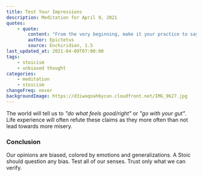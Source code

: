```yaml
---
title: Test Your Impressions
description: Meditation for April 9, 2021
quotes:
    - quote:
        content: "From the very beginning, make it your practice to say to every harsh impression, ‘you are an impression and not at all what you appear to be.’ Next, examine and test it by the rules you possess, the first and greatest of which is this — whether it belongs to the things in our control or not in our control, and if the latter, be prepared to respond, ‘It is nothing to me.’"
        author: Epictetus
        source: Enchiridion, 1.5
last_updated_at: 2021-04-09T07:00:00
tags:
    - stoicism
    - unbiased thought
categories:
    - meditation
    - stoicism
changeFreq: never
backgroundImage: https://d3iwoqnah6ycun.cloudfront.net/IMG_9627.jpg
---
```


The world will tell us to *"do what feels good/right"* or *"go with your gut"*. Life experience will often refute these 
claims as they more often than not lead towards more misery.

### Conclusion

Our opinions are biased, colored by emotions and generalizations. A Stoic should question any bias. Test all of our 
senses. Trust only what we can verify.
